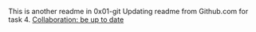 This is another readme in 0x01-git
Updating readme from Github.com for task 4. [Collaboration: be up to date](https://alx-intranet.hbtn.io/projects/1106#:~:text=4.%20Collaboration%3A%20be%20up%20to%20date)
